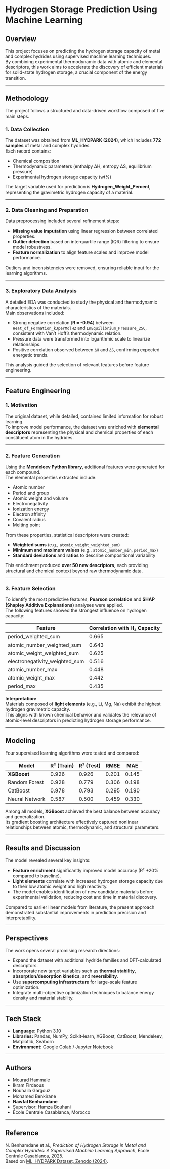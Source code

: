 
# Hydrogen Storage Prediction Using Machine Learning

## Overview  
This project focuses on predicting the hydrogen storage capacity of metal and complex hydrides using supervised machine learning techniques.  
By combining experimental thermodynamic data with atomic and elemental descriptors, this work aims to accelerate the discovery of efficient materials for solid-state hydrogen storage, a crucial component of the energy transition.

---

## Methodology

The project follows a structured and data-driven workflow composed of five main steps.

### 1. Data Collection  
The dataset was obtained from **ML_HYDPARK (2024)**, which includes **772 samples** of metal and complex hydrides.  
Each record contains:
- Chemical composition  
- Thermodynamic parameters (enthalpy ΔH, entropy ΔS, equilibrium pressure)  
- Experimental hydrogen storage capacity (wt%)  

The target variable used for prediction is **Hydrogen_Weight_Percent**, representing the gravimetric hydrogen capacity of a material.

---

### 2. Data Cleaning and Preparation  
Data preprocessing included several refinement steps:
- **Missing value imputation** using linear regression between correlated properties.  
- **Outlier detection** based on interquartile range (IQR) filtering to ensure model robustness.  
- **Feature normalization** to align feature scales and improve model performance.  

Outliers and inconsistencies were removed, ensuring reliable input for the learning algorithms.

---

### 3. Exploratory Data Analysis  
A detailed EDA was conducted to study the physical and thermodynamic characteristics of the materials.  
Main observations included:
- Strong negative correlation (**R = -0.94**) between `Heat_of_Formation_kJperMolH2` and `LnEquilibrium_Pressure_25C`, consistent with Van’t Hoff’s thermodynamic relation.  
- Pressure data were transformed into logarithmic scale to linearize relationships.  
- Positive correlation observed between `ΔH` and `ΔS`, confirming expected energetic trends.  

This analysis guided the selection of relevant features before feature engineering.

---

## Feature Engineering

### 1. Motivation  
The original dataset, while detailed, contained limited information for robust learning.  
To improve model performance, the dataset was enriched with **elemental descriptors** representing the physical and chemical properties of each constituent atom in the hydrides.

---

### 2. Feature Generation  
Using the **Mendeleev Python library**, additional features were generated for each compound.  
The elemental properties extracted include:
- Atomic number  
- Period and group  
- Atomic weight and volume  
- Electronegativity  
- Ionization energy  
- Electron affinity  
- Covalent radius  
- Melting point  

From these properties, statistical descriptors were created:
- **Weighted sums** (e.g., `atomic_weight_weighted_sum`)  
- **Minimum and maximum values** (e.g., `atomic_number_min`, `period_max`)  
- **Standard deviations** and **ratios** to describe compositional variability  

This enrichment produced **over 50 new descriptors**, each providing structural and chemical context beyond raw thermodynamic data.

---

### 3. Feature Selection  
To identify the most predictive features, **Pearson correlation** and **SHAP (Shapley Additive Explanations)** analyses were applied.  
The following features showed the strongest influence on hydrogen capacity:

| Feature | Correlation with H₂ Capacity |
|----------|-----------------------------|
| period_weighted_sum | 0.665 |
| atomic_number_weighted_sum | 0.643 |
| atomic_weight_weighted_sum | 0.625 |
| electronegativity_weighted_sum | 0.516 |
| atomic_number_max | 0.448 |
| atomic_weight_max | 0.442 |
| period_max | 0.435 |

**Interpretation:**  
Materials composed of **light elements** (e.g., Li, Mg, Na) exhibit the highest hydrogen gravimetric capacity.  
This aligns with known chemical behavior and validates the relevance of atomic-level descriptors in predicting hydrogen storage performance.

---

## Modeling

Four supervised learning algorithms were tested and compared:

| Model | R² (Train) | R² (Test) | RMSE | MAE |
|-------|-------------|-----------|------|-----|
| **XGBoost** | 0.926 | 0.926 | 0.201 | 0.145 |
| Random Forest | 0.928 | 0.779 | 0.306 | 0.198 |
| CatBoost | 0.978 | 0.793 | 0.295 | 0.190 |
| Neural Network | 0.587 | 0.500 | 0.459 | 0.330 |

Among all models, **XGBoost** achieved the best balance between accuracy and generalization.  
Its gradient boosting architecture effectively captured nonlinear relationships between atomic, thermodynamic, and structural parameters.

---

## Results and Discussion  

The model revealed several key insights:
- **Feature enrichment** significantly improved model accuracy (R² +20% compared to baseline).  
- **Light elements** correlate with increased hydrogen storage capacity due to their low atomic weight and high reactivity.  
- The model enables identification of new candidate materials before experimental validation, reducing cost and time in material discovery.

Compared to earlier linear models from literature, the present approach demonstrated substantial improvements in prediction precision and interpretability.

---

## Perspectives

The work opens several promising research directions:
- Expand the dataset with additional hydride families and DFT-calculated descriptors.  
- Incorporate new target variables such as **thermal stability**, **absorption/desorption kinetics**, and **reversibility**.  
- Use **supercomputing infrastructure** for large-scale feature optimization.  
- Integrate multi-objective optimization techniques to balance energy density and material stability.

---

## Tech Stack

- **Language:** Python 3.10  
- **Libraries:** Pandas, NumPy, Scikit-learn, XGBoost, CatBoost, Mendeleev, Matplotlib, Seaborn  
- **Environment:** Google Colab / Jupyter Notebook  

---

## Authors

- Mourad Hammale  
- Ikram Firdaous  
- Nouhaila Gargouz  
- Mohamed Benkirane  
- **Nawfal Benhamdane**  
- Supervisor: Hamza Bouhani  
- École Centrale Casablanca, Morocco  

---

## Reference

N. Benhamdane et al., *Prediction of Hydrogen Storage in Metal and Complex Hydrides: A Supervised Machine Learning Approach*, École Centrale Casablanca, 2025.  
Based on [ML_HYDPARK Dataset, Zenodo (2024)](https://zenodo.org/records/10680097).
